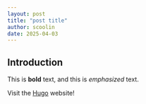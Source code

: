 ```yaml
---
layout: post
title: "post title"
author: scoolin
date: 2025-04-03
---
```


## Introduction

This is **bold** text, and this is *emphasized* text.

Visit the [Hugo](https://gohugo.io) website!
